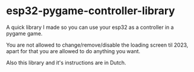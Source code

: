 # esp32-pygame-controller-library
A quick library I made so you can use your esp32 as a controller in a pygame game.

You are not allowed to change/remove/disable the loading screen til 2023, apart for that you are allowed to do anything you want.

Also this library and it's instructions are in Dutch.
